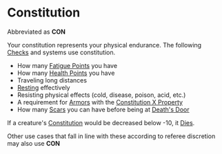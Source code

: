 # Constitution

Abbreviated as **CON**

Your constitution represents your physical endurance. The following [Checks](../../Game%20Procedures/Check.md) and systems use constitution.

- How many [Fatigue Points](../Derived%20Statistics/Fatigue%20Points.md) you have
- How many [Health Points](../Derived%20Statistics/Health%20Points.md) you have 
- Traveling long distances
- [Resting](../../Game%20Procedures/Resting.md) effectively 
- Resisting physical effects (cold, disease, poison, acid, etc.)
- A requirement for [Armors](../../Items/Equipment/Armor.md) with the [Constitution X Property](../../Items/Equipment/Individual%20Item%20Cards/Armors/Armor%20Properties/Constitution%20X%20Property.md)
- How many [Scars](../Derived%20Statistics/Scars.md) you can have before being at [Death's Door](../../Conditions/Death's%20Door.md)

If a creature's [Constitution](Constitution.md) would be decreased below -10, it [Dies](../../Conditions/Dying.md#Dead).

Other use cases that fall in line with these according to referee discretion may also use **CON**